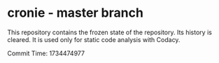 # cronie - master branch

This repository contains the frozen state of the repository.
Its history is cleared. It is used only for static code
analysis with Codacy.

Commit Time: 1734474977